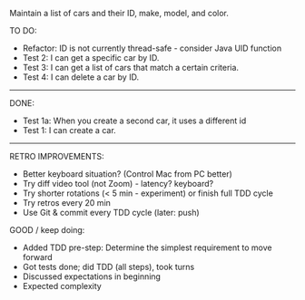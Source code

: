 Maintain a list of cars and their ID, make, model, and color.

TO DO:
- Refactor: ID is not currently thread-safe - consider Java UID function
- Test 2: I can get a specific car by ID.
- Test 3: I can get a list of cars that match a certain criteria.
- Test 4: I can delete a car by ID.

----------------------------------
DONE:
- Test 1a: When you create a second car, it uses a different id
- Test 1: I can create a car.
----------------------------------
RETRO IMPROVEMENTS:
- Better keyboard situation? (Control Mac from PC better)
- Try diff video tool (not Zoom) - latency? keyboard?
- Try shorter rotations (< 5 min - experiment) or finish full TDD cycle
- Try retros every 20 min
- Use Git & commit every TDD cycle (later: push)

GOOD / keep doing: 
- Added TDD pre-step: Determine the simplest requirement to move forward
- Got tests done; did TDD (all steps), took turns
- Discussed expectations in beginning
- Expected complexity
